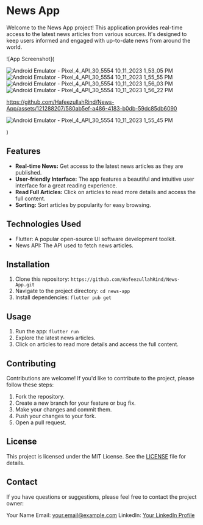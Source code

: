 
# News App

Welcome to the News App project! This application provides real-time access to the latest news articles from various sources. It's designed to keep users informed and engaged with up-to-date news from around the world.

![App Screenshot](

![Android Emulator - Pixel_4_API_30_5554 10_11_2023 1_53_05 PM](https://github.com/HafeezullahRind/News-App/assets/121288207/d97d74f4-f246-44a0-bf54-4494e64251d3)
![Android Emulator - Pixel_4_API_30_5554 10_11_2023 1_55_55 PM](https://github.com/HafeezullahRind/News-App/assets/121288207/fda45bb6-9708-4a67-b860-999097b299cb)
![Android Emulator - Pixel_4_API_30_5554 10_11_2023 1_56_03 PM](https://github.com/HafeezullahRind/News-App/assets/121288207/56d49eb4-599c-4a2f-9796-b66c1d9b3b1f)
![Android Emulator - Pixel_4_API_30_5554 10_11_2023 1_56_22 PM](https://github.com/HafeezullahRind/News-App/assets/121288207/6f970331-7664-45de-aff1-0d69a1f8f922)

https://github.com/HafeezullahRind/News-App/assets/121288207/580ab5ef-a486-4183-b0db-59dc85db6090

![Android Emulator - Pixel_4_API_30_5554 10_11_2023 1_55_45 PM](https://github.com/HafeezullahRind/News-App/assets/121288207/2b8e7cbc-b01a-44b7-af8b-d27a00193f46)

)

## Features

- **Real-time News:** Get access to the latest news articles as they are published.
- **User-friendly Interface:** The app features a beautiful and intuitive user interface for a great reading experience.
- **Read Full Articles:** Click on articles to read more details and access the full content.
- **Sorting:** Sort articles by popularity for easy browsing.

## Technologies Used

- Flutter: A popular open-source UI software development toolkit.
- News API: The API used to fetch news articles.

## Installation

1. Clone this repository: `https://github.com/HafeezullahRind/News-App.git`
2. Navigate to the project directory: `cd news-app`
3. Install dependencies: `flutter pub get`

## Usage

1. Run the app: `flutter run`
2. Explore the latest news articles.
3. Click on articles to read more details and access the full content.

## Contributing

Contributions are welcome! If you'd like to contribute to the project, please follow these steps:

1. Fork the repository.
2. Create a new branch for your feature or bug fix.
3. Make your changes and commit them.
4. Push your changes to your fork.
5. Open a pull request.

## License

This project is licensed under the MIT License. See the [LICENSE](LICENSE) file for details.

## Contact

If you have questions or suggestions, please feel free to contact the project owner:

Your Name
Email: your.email@example.com
LinkedIn: [Your LinkedIn Profile](https://www.linkedin.com/in/hafeez-ullah-8379aa221/)


